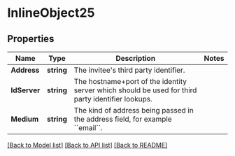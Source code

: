 # InlineObject25

## Properties

Name | Type | Description | Notes
------------ | ------------- | ------------- | -------------
**Address** | **string** | The invitee&#39;s third party identifier. | 
**IdServer** | **string** | The hostname+port of the identity server which should be used for third party identifier lookups. | 
**Medium** | **string** | The kind of address being passed in the address field, for example &#x60;&#x60;email&#x60;&#x60;. | 

[[Back to Model list]](../README.md#documentation-for-models) [[Back to API list]](../README.md#documentation-for-api-endpoints) [[Back to README]](../README.md)


